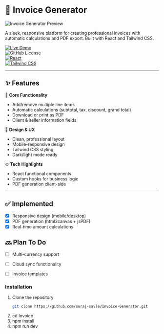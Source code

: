# 🧾 Invoice Generator  

![Invoice Generator Preview](https://github.com/user-attachments/assets/8ea2af58-b3bb-4aca-b050-ea9f3cb758c9)  

A sleek, responsive platform for creating professional invoices with automatic calculations and PDF export. Built with React and Tailwind CSS.

[![Live Demo](https://img.shields.io/badge/🌐_Live_Demo-Invoice_Generator-brightgreen?style=for-the-badge)](https://invoice-generator-blond-mu.vercel.app/)  
[![GitHub License](https://img.shields.io/github/license/suraj-savle/Invoice-Generator?style=for-the-badge)](LICENSE)  
[![React](https://img.shields.io/badge/React-19-blue?style=for-the-badge&logo=react)](https://reactjs.org/)  
[![Tailwind CSS](https://img.shields.io/badge/Tailwind_CSS-4.1-purple?style=for-the-badge&logo=tailwind-css)](https://tailwindcss.com/)  

---

## ✨ Features  

📌 **Core Functionality**  
- Add/remove multiple line items  
- Automatic calculations (subtotal, tax, discount, grand total)  
- Download or print as PDF  
- Client & seller information fields  

🎨 **Design & UX**  
- Clean, professional layout  
- Mobile-responsive design  
- Tailwind CSS styling  
- Dark/light mode ready  

⚙️ **Tech Highlights**  
- React functional components  
- Custom hooks for business logic  
- PDF generation client-side  

---

## ✅ Implemented  
- [x] Responsive design (mobile/desktop)  
- [x] PDF generation (html2canvas + jsPDF)  
- [x] Real-time amount calculations  

## 🔜 Plan To Do  
- [ ] Multi-currency support  
- [ ] Cloud sync functionality  
- [ ] Invoice templates  



### Installation  
1. Clone the repository  
   ```bash
   git clone https://github.com/suraj-savle/Invoice-Generator.git
2. cd Invoice
3. npm install
4. npm run dev
